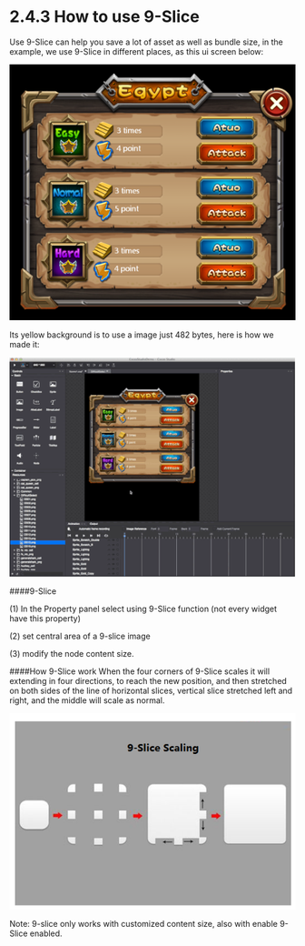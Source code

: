 # 2.4.3 How to use 9-Slice

Use 9-Slice can help you save a lot of asset as well as bundle size, in the example, we use 9-Slice in different places, as this ui screen below:

![Image](res/image125.png)

Its yellow background is to use a image just 482 bytes, here is how we made it:

![Image](res/image133.gif)

####9-Slice

(1) In the Property panel select using 9-Slice function (not every widget have this property)

(2) set central area of a 9-slice image

(3) modify the node content size.

####How 9-Slice work
When the four corners of 9-Slice scales it will extending in four directions, to reach the new position, and then stretched on both sides of the line of horizontal slices, vertical slice stretched left and right, and the middle will scale as normal.

![Image](res/image004.png)

Note: 9-slice only works with customized content size, also with enable 9-Slice enabled.
